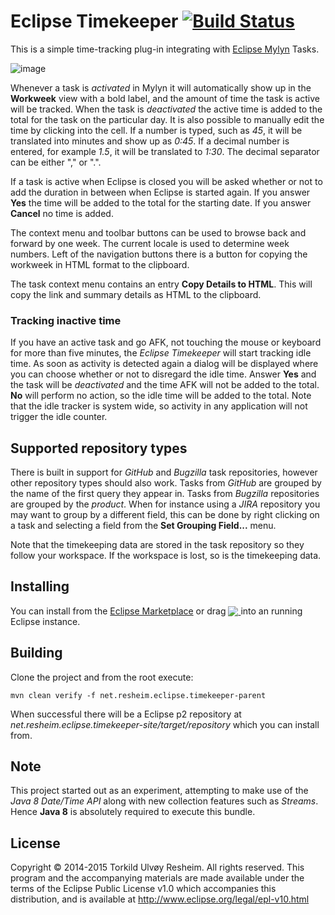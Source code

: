 # Eclipse Timekeeper [![Build Status](https://travis-ci.org/turesheim/eclipse-timekeeper.svg?branch=master)](https://travis-ci.org/turesheim/eclipse-timekeeper)

This is a simple time-tracking plug-in integrating with [Eclipse Mylyn](http://eclipse.org/mylyn/) Tasks.

![image](https://raw.githubusercontent.com/turesheim/eclipse-timekeeper/gh-pages/screenshots/workweek-view.png)

Whenever a task is *activated* in Mylyn it will automatically show up in the **Workweek** view with a bold label, and the amount of time the task is active will be tracked. When the task is *deactivated* the active time is added to the total for the task on the particular day. It is also possible to manually edit the time by clicking into the cell. If a number is typed, such as *45*, it will be translated into minutes and show up as *0:45*. If a decimal number is entered, for example *1.5*, it will be translated to *1:30*. The decimal separator can be either "," or ".".

If a task is active when Eclipse is closed you will be asked whether or not to add the duration in between when Eclipse is started again. If you answer **Yes** the time will be added to the total for the starting date. If you answer **Cancel** no time is added.

The context menu and toolbar buttons can be used to browse back and forward by one week. The current locale is used to determine week numbers. Left of the navigation buttons there is a button for copying the workweek in HTML format to the clipboard.

The task context menu contains an entry **Copy Details to HTML**. This will copy the link and summary details as HTML to the clipboard.

### Tracking inactive time

If you have an active task and go AFK, not touching the mouse or keyboard for more than five minutes, the _Eclipse Timekeeper_ will start tracking idle time. As soon as activity is detected again a dialog will be displayed where you can choose whether or not to disregard the idle time. Answer **Yes** and the task will be _deactivated_ and the time AFK will not be added to the total. **No** will perform no action, so the idle time will be added to the total. Note that the idle tracker is system wide, so activity in any application will not trigger the idle counter. 


## Supported repository types

There is built in support for *GitHub* and *Bugzilla* task repositories, however other repository types should also work. Tasks from *GitHub* are grouped by the name of the first query they appear in. Tasks from *Bugzilla* repositories are grouped by the *product*. When for instance using a *JIRA* repository you may want to group by a different field, this can be done by right clicking on a task and selecting a field from the **Set Grouping Field...** menu.

Note that the timekeeping data are stored in the task repository so they follow your workspace. If the workspace is lost, so is the timekeeping data.


## Installing

You can install from the <a href="http://marketplace.eclipse.org/content/timekeeper-eclipse">Eclipse Marketplace</a> or drag <a href="http://marketplace.eclipse.org/marketplace-client-intro?mpc_install=2196325" title="Drag and drop into a running Eclipse Indigo workspace to install OS X Quick Look for Eclipse"><img src="https://marketplace.eclipse.org/sites/all/modules/custom/marketplace/images/installbutton.png" style="border: 0px; margin:0px; padding:0px; vertical-align:bottom;"/>
</a> into an running Eclipse instance.

## Building

Clone the project and from the root execute:

    mvn clean verify -f net.resheim.eclipse.timekeeper-parent
    
When successful there will be a Eclipse p2 repository at *net.resheim.eclipse.timekeeper-site/target/repository* which you can install from.

## Note

This project started out as an experiment, attempting to make use of the *Java 8 Date/Time API* along with new collection features such as *Streams*. Hence **Java 8** is absolutely required to execute this bundle.

## License

Copyright © 2014-2015 Torkild Ulvøy Resheim. All rights reserved. This program and the accompanying materials are made available under the terms of the Eclipse Public License v1.0 which accompanies this distribution, and is available at http://www.eclipse.org/legal/epl-v10.html
